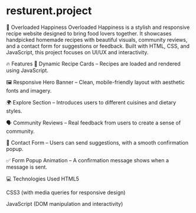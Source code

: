 # resturent.project

🍓 Overloaded Happiness
Overloaded Happiness is a stylish and responsive recipe website designed to bring food lovers together. It showcases handpicked homemade recipes with beautiful visuals, community reviews, and a contact form for suggestions or feedback. Built with HTML, CSS, and JavaScript, this project focuses on UI/UX and interactivity.

🔥 Features
🍝 Dynamic Recipe Cards – Recipes are loaded and rendered using JavaScript.

🖼️ Responsive Hero Banner – Clean, mobile-friendly layout with aesthetic fonts and imagery.

🌍 Explore Section – Introduces users to different cuisines and dietary styles.

🗣️ Community Reviews – Real feedback from users to create a sense of community.

💬 Contact Form – Users can send suggestions, with a smooth confirmation popup.

✅ Form Popup Animation – A confirmation message shows when a message is sent.

💻 Technologies Used
HTML5

CSS3 (with media queries for responsive design)

JavaScript (DOM manipulation and interactivity)

